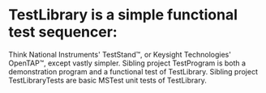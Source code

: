 # TestLibrary is a simple functional test sequencer:
  Think National Instruments' TestStand™, or Keysight Technologies' OpenTAP™, except vastly simpler.
  Sibling project TestProgram is both a demonstration program and a functional test of TestLibrary.
  Sibling project TestLibraryTests are basic MSTest unit tests of TestLibrary.

